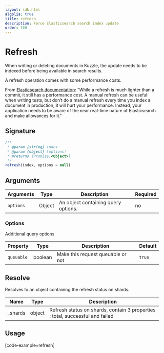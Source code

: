 ```yaml
---
layout: sdk.html
algolia: true
title: refresh
description: Force Elasticsearch search index update
order: 700
---
```


# Refresh

When writing or deleting documents in Kuzzle, the update needs to be indexed before being available in search results.

<div class="alert alert-info">
  A refresh operation comes with some performance costs.

  From [Elasticsearch documentation](https://www.elastic.co/guide/en/elasticsearch/reference/current/docs-refresh.html):
  "While a refresh is much lighter than a commit, it still has a performance cost. A manual refresh can be useful when writing tests, but don’t do a manual refresh every time you index a document in production; it will hurt your performance. Instead, your application needs to be aware of the near real-time nature of Elasticsearch and make allowances for it."
</div>

## Signature

``` javascript
/**
 * @param {string} index
 * @param {object} [options]
 * @returns {Promise.<Object>}
 */
refresh(index, options = null)
```

## Arguments

| Arguments     | Type        | Description                         | Required
|---------------|-------------|-------------------------------------|----------
| ``options``   | Object      | An object containing query options. | no

### __Options__

Additional query options

| Property | Type    | Description                       | Default |
| -------- | ------- | --------------------------------- | ------- |
| `queuable` | boolean | Make this request queuable or not | `true` |

## Resolve

Resolves to an object containing the refresh status on shards.

| Name | Type | Description
|------|------|-------------
| _shards | object | Refresh status on shards, contain 3 properties : total, successful and failed

## Usage

[code-example=refresh]